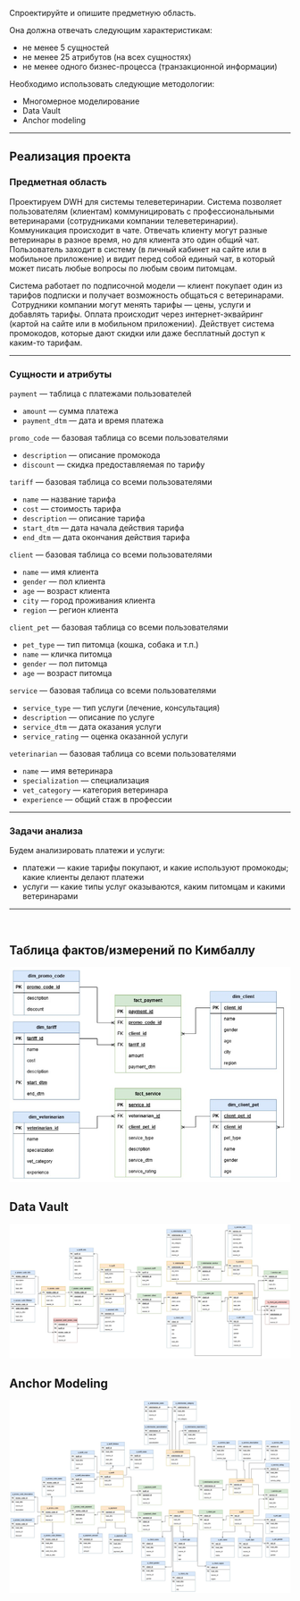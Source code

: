Спроектируйте и опишите предметную область.


Она должна отвечать следующим характеристикам:
- не менее 5 сущностей
- не менее 25 атрибутов (на всех сущностях)
- не менее одного бизнес-процесса (транзакционной информации)

Необходимо использовать следующие методологии:
- Многомерное моделирование
- Data Vault
- Anchor modeling
---


## Реализация проекта


### Предметная область

Проектируем DWH для системы телеветеринарии. Система позволяет пользователям (клиентам) коммуницировать с профессиональными ветеринарами (сотрудниками компании телеветеринарии). Коммуникация происходит в чате. Отвечать клиенту могут разные ветеринары в разное время, но для клиента это один общий чат. Пользователь заходит в систему (в личный кабинет на сайте или в мобильное приложение) и видит перед собой единый чат, в который может писать любые вопросы по любым своим питомцам.

Система работает по подписочной модели — клиент покупает один из тарифов подписки и получает возможность общаться с ветеринарами.  Сотрудники компании могут менять тарифы — цены, услуги и добавлять тарифы. Оплата происходит через интернет-эквайринг (картой на сайте или в мобильном приложении). Действует система промокодов, которые дают скидки или даже бесплатный доступ к каким-то тарифам.

<hr>


### Сущности и атрибуты

`payment` — таблица с платежами пользователей
-  `amount` — сумма платежа
-  `payment_dtm` — дата и время платежа

`promo_code` — базовая таблица со всеми пользователями
-  `description` — описание промокода
-  `discount` — скидка предоставляемая по тарифу

`tariff` — базовая таблица со всеми пользователями
-  `name` — название тарифа
-  `cost` — стоимость тарифа
-  `description` — описание тарифа
-  `start_dtm` — дата начала действия тарифа
-  `end_dtm` — дата окончания действия тарифа

`client` — базовая таблица со всеми пользователями
-  `name` — имя клиента
-  `gender` — пол клиента
-  `age` — возраст клиента
-  `city` — город проживания клиента
-  `region` — регион клиента

`client_pet` — базовая таблица со всеми пользователями
-  `pet_type` — тип питомца (кошка, собака и т.п.)
-  `name` — кличка питомца
-  `gender` — пол питомца
-  `age` — возраст питомца

`service` — базовая таблица со всеми пользователями
-  `service_type` — тип услуги (лечение, консультация)
-  `description` — описание по услуге
-  `service_dtm` — дата оказания услуги
-  `service_rating` — оценка оказанной услуги

`veterinarian` — базовая таблица со всеми пользователями
-  `name` — имя ветеринара
-  `specialization` — специализация
-  `vet_category` — категория ветеринара
-  `experience` — общий стаж в профессии
---

### Задачи анализа

Будем анализировать платежи и услуги:
- платежи — какие тарифы покупают, и какие используют промокоды; какие клиенты делают платежи
- услуги — какие типы услуг оказываются, каким питомцам и какими ветеринарами

<hr>
<br>

## Таблица фактов/измерений по Кимбаллу
<img src="https://github.com/dmt-zh/SQL-and-DB/blob/main/db_design/dwh/fact_dim.jpg"/>


## Data Vault
<img src="https://github.com/dmt-zh/SQL-and-DB/blob/main/db_design/dwh/data_valt.jpg"/>


## Anchor Modeling
<img src="https://github.com/dmt-zh/SQL-and-DB/blob/main/db_design/dwh/ancor_model.jpg"/>
